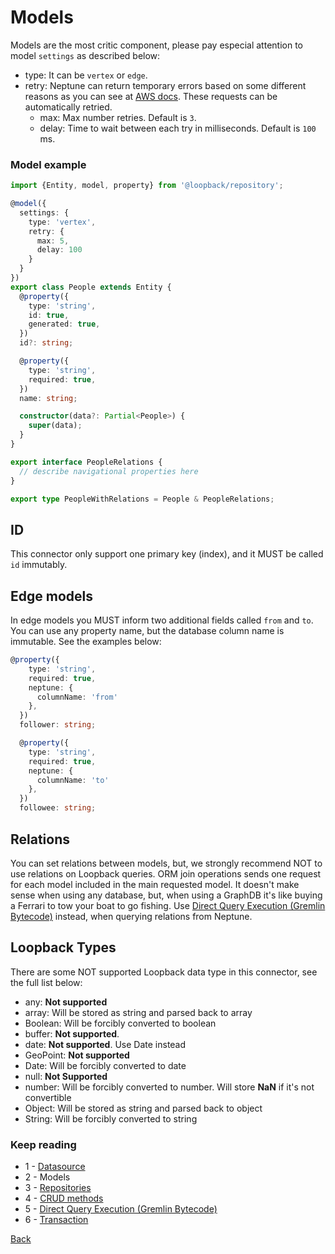 # Models
Models are the most critic component, please pay especial attention to model `settings` as described below:
- type: It can be `vertex` or `edge`.
- retry: Neptune can return temporary errors based on some different reasons as you can see at 
  [AWS docs](https://docs.aws.amazon.com/neptune/latest/userguide/lambda-functions-examples.html). These requests can
  be automatically retried.
    - max: Max number retries. Default is `3`.
    - delay: Time to wait between each try in milliseconds. Default is `100` ms.
  
### Model example
```typescript
import {Entity, model, property} from '@loopback/repository';

@model({
  settings: {
    type: 'vertex',
    retry: {
      max: 5,
      delay: 100
    }
  }
})
export class People extends Entity {
  @property({
    type: 'string',
    id: true,
    generated: true,
  })
  id?: string;

  @property({
    type: 'string',
    required: true,
  })
  name: string;

  constructor(data?: Partial<People>) {
    super(data);
  }
}

export interface PeopleRelations {
  // describe navigational properties here
}

export type PeopleWithRelations = People & PeopleRelations;
```

## ID
This connector only support one primary key (index), and it MUST be called `id` immutably.

## Edge models
In edge models you MUST inform two additional fields called `from` and `to`. You can use any property name, but the 
database column name is immutable. See the examples below:
```typescript
@property({
    type: 'string',
    required: true,
    neptune: {
      columnName: 'from'
    },
  })
  follower: string;

  @property({
    type: 'string',
    required: true,
    neptune: {
      columnName: 'to'
    },
  })
  followee: string;
```

## Relations
You can set relations between models, but, we strongly recommend NOT to use relations on Loopback queries. ORM join
operations sends one request for each model included in the main requested model. It doesn't make sense when using
any database, but, when using a GraphDB it's like buying a Ferrari to tow your boat to go fishing. Use
[Direct Query Execution (Gremlin Bytecode)](docs/bytecode.md) instead, when querying relations from Neptune.

## Loopback Types
There are some NOT supported Loopback data type in this connector, see the full list below:
- any: **Not supported**
- array: Will be stored as string and parsed back to array
- Boolean: Will be forcibly converted to boolean
- buffer: **Not supported**.
- date: **Not supported**. Use Date instead
- GeoPoint: **Not supported**
- Date: Will be forcibly converted to date
- null: **Not Supported**
- number: Will be forcibly converted to number. Will store **NaN** if it's not convertible
- Object: Will be stored as string and parsed back to object
- String: Will be forcibly converted to string

### Keep reading
- 1 - [Datasource](docs/datasource.md)
- 2 - Models
- 3 - [Repositories](docs/repositories.md)
- 4 - [CRUD methods](docs/crud.md)
- 5 - [Direct Query Execution (Gremlin Bytecode)](docs/bytecode.md)
- 6 - [Transaction](docs/transaction.md)

[Back](/)

